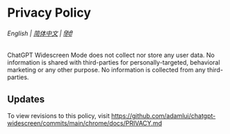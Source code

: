 # Privacy Policy

###### English | [简体中文](zh-cn/PRIVACY.md) | [हिंदी](hi/PRIVACY.md)

ChatGPT Widescreen Mode does not collect nor store any user data. No information is shared with third-parties for personally-targeted, behavioral marketing or any other purpose. No information is collected from any third-parties. 

## Updates

To view revisions to this policy, visit https://github.com/adamlui/chatgpt-widescreen/commits/main/chrome/docs/PRIVACY.md
